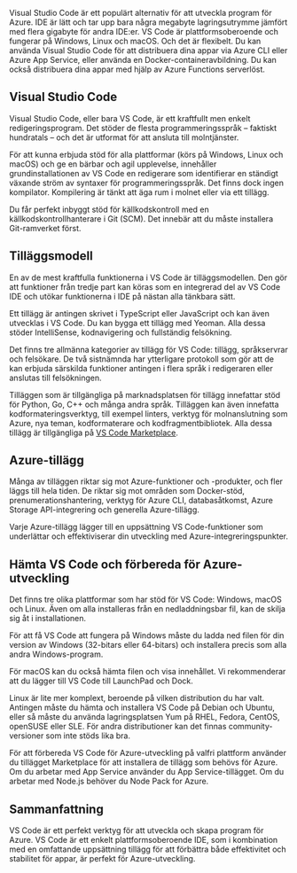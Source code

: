 Visual Studio Code är ett populärt alternativ för att utveckla program för Azure. IDE är lätt och tar upp bara några megabyte lagringsutrymme jämfört med flera gigabyte för andra IDE:er. VS Code är plattformsoberoende och fungerar på Windows, Linux och macOS. Och det är flexibelt. Du kan använda Visual Studio Code för att distribuera dina appar via Azure CLI eller Azure App Service, eller använda en Docker-containeravbildning. Du kan också distribuera dina appar med hjälp av Azure Functions serverlöst. 

## <a name="visual-studio-code"></a>Visual Studio Code

Visual Studio Code, eller bara VS Code, är ett kraftfullt men enkelt redigeringsprogram. Det stöder de flesta programmeringsspråk – faktiskt hundratals – och det är utformat för att ansluta till molntjänster.

För att kunna erbjuda stöd för alla plattformar (körs på Windows, Linux och macOS) och ge en bärbar och agil upplevelse, innehåller grundinstallationen av VS Code en redigerare som identifierar en ständigt växande ström av syntaxer för programmeringsspråk. Det finns dock ingen kompilator. Kompilering är tänkt att äga rum i molnet eller via ett tillägg.

Du får perfekt inbyggt stöd för källkodskontroll med en källkodskontrollhanterare i Git (SCM). Det innebär att du måste installera Git-ramverket först.

## <a name="extension-model"></a>Tilläggsmodell

En av de mest kraftfulla funktionerna i VS Code är tilläggsmodellen. Den gör att funktioner från tredje part kan köras som en integrerad del av VS Code IDE och utökar funktionerna i IDE på nästan alla tänkbara sätt.

Ett tillägg är antingen skrivet i TypeScript eller JavaScript och kan även utvecklas i VS Code. Du kan bygga ett tillägg med Yeoman. Alla dessa stöder IntelliSense, kodnavigering och fullständig felsökning.

Det finns tre allmänna kategorier av tillägg för VS Code: tillägg, språkservrar och felsökare. De två sistnämnda har ytterligare protokoll som gör att de kan erbjuda särskilda funktioner antingen i flera språk i redigeraren eller anslutas till felsökningen.

Tilläggen som är tillgängliga på marknadsplatsen för tillägg innefattar stöd för Python, Go, C++ och många andra språk. Tilläggen kan även innefatta kodformateringsverktyg, till exempel linters, verktyg för molnanslutning som Azure, nya teman, kodformaterare och kodfragmentbibliotek. Alla dessa tillägg är tillgängliga på [VS Code Marketplace](https://marketplace.visualstudio.com/).

## <a name="azure-extensions"></a>Azure-tillägg

Många av tilläggen riktar sig mot Azure-funktioner och -produkter, och fler läggs till hela tiden. De riktar sig mot områden som Docker-stöd, prenumerationshantering, verktyg för Azure CLI, databasåtkomst, Azure Storage API-integrering och generella Azure-tillägg.

Varje Azure-tillägg lägger till en uppsättning VS Code-funktioner som underlättar och effektiviserar din utveckling med Azure-integreringspunkter.

## <a name="getting-vs-code-and-preparing-for-azure-development"></a>Hämta VS Code och förbereda för Azure-utveckling

Det finns tre olika plattformar som har stöd för VS Code: Windows, macOS och Linux. Även om alla installeras från en nedladdningsbar fil, kan de skilja sig åt i installationen.

För att få VS Code att fungera på Windows måste du ladda ned filen för din version av Windows (32-bitars eller 64-bitars) och installera precis som alla andra Windows-program.

För macOS kan du också hämta filen och visa innehållet. Vi rekommenderar att du lägger till VS Code till LaunchPad och Dock.

Linux är lite mer komplext, beroende på vilken distribution du har valt. Antingen måste du hämta och installera VS Code på Debian och Ubuntu, eller så måste du använda lagringsplatsen Yum på RHEL, Fedora, CentOS, openSUSE eller SLE. För andra distributioner kan det finnas community-versioner som inte stöds lika bra.

För att förbereda VS Code för Azure-utveckling på valfri plattform använder du tillägget Marketplace för att installera de tillägg som behövs för Azure. Om du arbetar med App Service använder du App Service-tillägget. Om du arbetar med Node.js behöver du Node Pack for Azure.

## <a name="summary"></a>Sammanfattning

VS Code är ett perfekt verktyg för att utveckla och skapa program för Azure. VS Code är ett enkelt plattformsoberoende IDE, som i kombination med en omfattande uppsättning tillägg för att förbättra både effektivitet och stabilitet för appar, är perfekt för Azure-utveckling.

